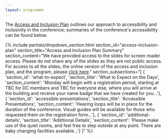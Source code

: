 ```yaml
---
layout: programme
---
```


The [Access and Inclusion Plan](https://docs.google.com/document/d/1EFZFd0djQXFNtJB2qIjqMsXmU95Qylhe/edit?tab=t.0) outlines our approach to accessibility and inclusivity in the conference; summaries of the conference's accessibility can be found below.

{% include partials/dropdown_section.html
section_id="access-inclusion-plan"
section_title="Access and Inclusion Plan Summary"
section_content="We have provided access to the slides for screen reader access. Please do not share any of the slides as they are not public access. For access to all the slides, the online version of the access and inclusion plan, and the program, please [click here](https://drive.google.com/drive/folders/1FhxC_oDPDi4gw_WkYRKJEiflB_PLmk8_?usp=drive_link)."
section_subsections="[
{ 'section_id': 'what-to-expect', 'section_title': 'What to Expect on the Days', 'section_content': 'Monday will begin with a registration period, starting at TBC for DC members and TBC for everyone else, where you will arrive at the building and receive your name badge that we have created for you...'},
{ 'section_id': 'accessible-presentations', 'section_title': 'Accessible Presentations', 'section_content': 'Hearing loops will be in place for the duration of the conference. Visual guides will be available for those who requested them on the registration form...'},
{ 'section_id': 'additional-details', 'section_title': 'Additional Details', 'section_content': 'Please make use of the quiet rooms, and feel free to step outside at any point. There are baby changing facilities available...'}
]"
%}
